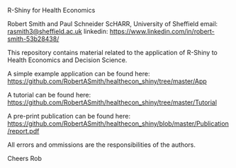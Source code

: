 R-Shiny for Health Economics

Robert Smith and Paul Schneider
ScHARR, University of Sheffield 
email: rasmith3@sheffield.ac.uk
linkedin: https://www.linkedin.com/in/robert-smith-53b28438/

This repository contains material related to the application of R-Shiny to Health Economics and Decision Science.

A simple example application can be found here: https://github.com/RobertASmith/healthecon_shiny/tree/master/App

A tutorial can be found here: https://github.com/RobertASmith/healthecon_shiny/tree/master/Tutorial

A pre-print publication can be found here: https://github.com/RobertASmith/healthecon_shiny/blob/master/Publication/report.pdf

All errors and ommissions are the responsibilities of the authors.

Cheers
Rob


